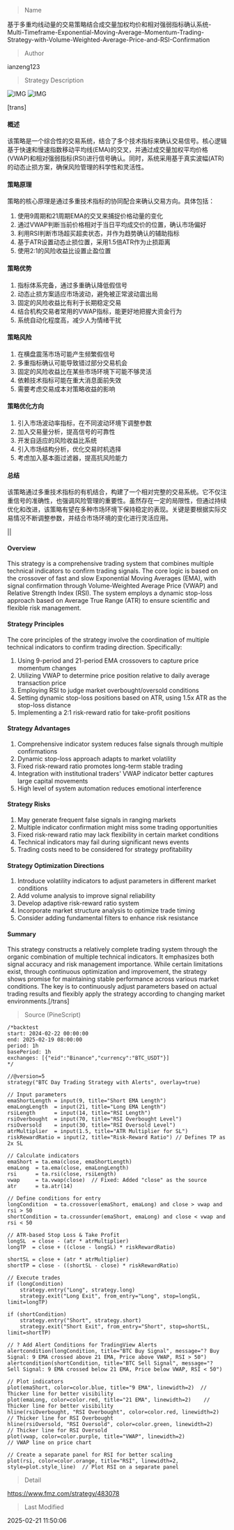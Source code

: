 
> Name

基于多重均线动量的交易策略结合成交量加权均价和相对强弱指标确认系统-Multi-Timeframe-Exponential-Moving-Average-Momentum-Trading-Strategy-with-Volume-Weighted-Average-Price-and-RSI-Confirmation

> Author

ianzeng123

> Strategy Description

![IMG](https://www.fmz.com/upload/asset/2d8583b7db5169b7cdf67.png)
![IMG](https://www.fmz.com/upload/asset/2d7f61a4bea7930209f26.png)

[trans]
#### 概述
该策略是一个综合性的交易系统，结合了多个技术指标来确认交易信号。核心逻辑基于快速和慢速指数移动平均线(EMA)的交叉，并通过成交量加权平均价格(VWAP)和相对强弱指标(RSI)进行信号确认。同时，系统采用基于真实波幅(ATR)的动态止损方案，确保风险管理的科学性和灵活性。

#### 策略原理
策略的核心原理是通过多重技术指标的协同配合来确认交易方向。具体包括：
1. 使用9周期和21周期EMA的交叉来捕捉价格动量的变化
2. 通过VWAP判断当前价格相对于当日平均成交价的位置，确认市场偏好
3. 利用RSI判断市场超买超卖状态，并作为趋势确认的辅助指标
4. 基于ATR设置动态止损位置，采用1.5倍ATR作为止损距离
5. 使用2:1的风险收益比设置止盈位置

#### 策略优势
1. 指标体系完备，通过多重确认降低假信号
2. 动态止损方案适应市场波动，避免被正常波动震出局
3. 固定的风险收益比有利于长期稳定交易
4. 结合机构交易者常用的VWAP指标，能更好地把握大资金行为
5. 系统自动化程度高，减少人为情绪干扰

#### 策略风险
1. 在横盘震荡市场可能产生频繁假信号
2. 多重指标确认可能导致错过部分交易机会
3. 固定的风险收益比在某些市场环境下可能不够灵活
4. 依赖技术指标可能在重大消息面前失效
5. 需要考虑交易成本对策略收益的影响

#### 策略优化方向
1. 引入市场波动率指标，在不同波动环境下调整参数
2. 加入交易量分析，提高信号的可靠性
3. 开发自适应的风险收益比系统
4. 引入市场结构分析，优化交易时机选择
5. 考虑加入基本面过滤器，提高抗风险能力

#### 总结
该策略通过多重技术指标的有机结合，构建了一个相对完整的交易系统。它不仅注重信号的准确性，也强调风险管理的重要性。虽然存在一定的局限性，但通过持续优化和改进，该策略有望在多种市场环境下保持稳定的表现。关键是要根据实际交易情况不断调整参数，并结合市场环境的变化进行灵活应用。

||

#### Overview
This strategy is a comprehensive trading system that combines multiple technical indicators to confirm trading signals. The core logic is based on the crossover of fast and slow Exponential Moving Averages (EMA), with signal confirmation through Volume-Weighted Average Price (VWAP) and Relative Strength Index (RSI). The system employs a dynamic stop-loss approach based on Average True Range (ATR) to ensure scientific and flexible risk management.

#### Strategy Principles
The core principles of the strategy involve the coordination of multiple technical indicators to confirm trading direction. Specifically:
1. Using 9-period and 21-period EMA crossovers to capture price momentum changes
2. Utilizing VWAP to determine price position relative to daily average transaction price
3. Employing RSI to judge market overbought/oversold conditions
4. Setting dynamic stop-loss positions based on ATR, using 1.5x ATR as the stop-loss distance
5. Implementing a 2:1 risk-reward ratio for take-profit positions

#### Strategy Advantages
1. Comprehensive indicator system reduces false signals through multiple confirmations
2. Dynamic stop-loss approach adapts to market volatility
3. Fixed risk-reward ratio promotes long-term stable trading
4. Integration with institutional traders' VWAP indicator better captures large capital movements
5. High level of system automation reduces emotional interference

#### Strategy Risks
1. May generate frequent false signals in ranging markets
2. Multiple indicator confirmation might miss some trading opportunities
3. Fixed risk-reward ratio may lack flexibility in certain market conditions
4. Technical indicators may fail during significant news events
5. Trading costs need to be considered for strategy profitability

#### Strategy Optimization Directions
1. Introduce volatility indicators to adjust parameters in different market conditions
2. Add volume analysis to improve signal reliability
3. Develop adaptive risk-reward ratio system
4. Incorporate market structure analysis to optimize trade timing
5. Consider adding fundamental filters to enhance risk resistance

#### Summary
This strategy constructs a relatively complete trading system through the organic combination of multiple technical indicators. It emphasizes both signal accuracy and risk management importance. While certain limitations exist, through continuous optimization and improvement, the strategy shows promise for maintaining stable performance across various market conditions. The key is to continuously adjust parameters based on actual trading results and flexibly apply the strategy according to changing market environments.[/trans]



> Source (PineScript)

``` pinescript
/*backtest
start: 2024-02-22 00:00:00
end: 2025-02-19 08:00:00
period: 1h
basePeriod: 1h
exchanges: [{"eid":"Binance","currency":"BTC_USDT"}]
*/

//@version=5
strategy("BTC Day Trading Strategy with Alerts", overlay=true)

// Input parameters
emaShortLength = input(9, title="Short EMA Length")
emaLongLength  = input(21, title="Long EMA Length")
rsiLength      = input(14, title="RSI Length")
rsiOverbought  = input(70, title="RSI Overbought Level")
rsiOversold    = input(30, title="RSI Oversold Level")
atrMultiplier  = input(1.5, title="ATR Multiplier for SL")
riskRewardRatio = input(2, title="Risk-Reward Ratio") // Defines TP as 2x SL

// Calculate indicators
emaShort = ta.ema(close, emaShortLength)
emaLong  = ta.ema(close, emaLongLength)
rsi      = ta.rsi(close, rsiLength)
vwap     = ta.vwap(close)  // Fixed: Added "close" as the source
atr      = ta.atr(14)

// Define conditions for entry
longCondition  = ta.crossover(emaShort, emaLong) and close > vwap and rsi > 50
shortCondition = ta.crossunder(emaShort, emaLong) and close < vwap and rsi < 50

// ATR-based Stop Loss & Take Profit
longSL  = close - (atr * atrMultiplier)
longTP  = close + ((close - longSL) * riskRewardRatio)

shortSL = close + (atr * atrMultiplier)
shortTP = close - ((shortSL - close) * riskRewardRatio)

// Execute trades
if (longCondition)
    strategy.entry("Long", strategy.long)
    strategy.exit("Long Exit", from_entry="Long", stop=longSL, limit=longTP)

if (shortCondition)
    strategy.entry("Short", strategy.short)
    strategy.exit("Short Exit", from_entry="Short", stop=shortSL, limit=shortTP)

// ? Add Alert Conditions for TradingView Alerts
alertcondition(longCondition, title="BTC Buy Signal", message="? Buy Signal: 9 EMA crossed above 21 EMA, Price above VWAP, RSI > 50")
alertcondition(shortCondition, title="BTC Sell Signal", message="? Sell Signal: 9 EMA crossed below 21 EMA, Price below VWAP, RSI < 50")

// Plot indicators
plot(emaShort, color=color.blue, title="9 EMA", linewidth=2)  // Thicker line for better visibility
plot(emaLong, color=color.red, title="21 EMA", linewidth=2)    // Thicker line for better visibility
hline(rsiOverbought, "RSI Overbought", color=color.red, linewidth=2)  // Thicker line for RSI Overbought
hline(rsiOversold, "RSI Oversold", color=color.green, linewidth=2)    // Thicker line for RSI Oversold
plot(vwap, color=color.purple, title="VWAP", linewidth=2)            // VWAP line on price chart

// Create a separate panel for RSI for better scaling
plot(rsi, color=color.orange, title="RSI", linewidth=2, style=plot.style_line)  // Plot RSI on a separate panel

```

> Detail

https://www.fmz.com/strategy/483078

> Last Modified

2025-02-21 11:50:06
